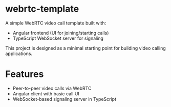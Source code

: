 # webrtc-template
A simple WebRTC video call template built with:

- Angular frontend (UI for joining/starting calls)
- TypeScript WebSocket server for signaling

This project is designed as a minimal starting point for building video calling applications.
# Features

- Peer-to-peer video calls via WebRTC
- Angular client with basic call UI
- WebSocket-based signaling server in TypeScript

